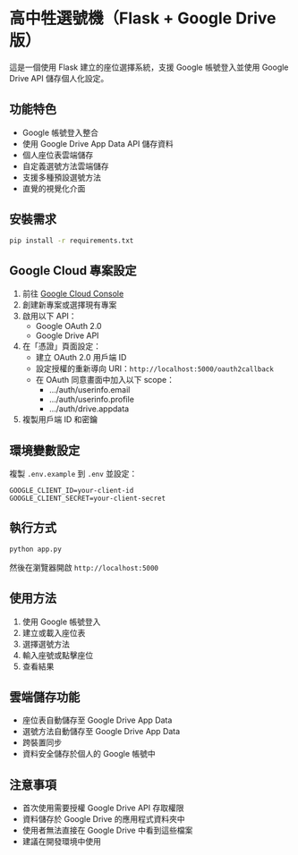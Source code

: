 # 高中牲選號機（Flask + Google Drive版）

這是一個使用 Flask 建立的座位選擇系統，支援 Google 帳號登入並使用 Google Drive API 儲存個人化設定。

## 功能特色

- Google 帳號登入整合
- 使用 Google Drive App Data API 儲存資料
- 個人座位表雲端儲存
- 自定義選號方法雲端儲存
- 支援多種預設選號方法
- 直覺的視覺化介面

## 安裝需求

```bash
pip install -r requirements.txt
```

## Google Cloud 專案設定

1. 前往 [Google Cloud Console](https://console.cloud.google.com/)
2. 創建新專案或選擇現有專案
3. 啟用以下 API：
   - Google OAuth 2.0
   - Google Drive API
4. 在「憑證」頁面設定：
   - 建立 OAuth 2.0 用戶端 ID
   - 設定授權的重新導向 URI：`http://localhost:5000/oauth2callback`
   - 在 OAuth 同意畫面中加入以下 scope：
     * .../auth/userinfo.email
     * .../auth/userinfo.profile
     * .../auth/drive.appdata
5. 複製用戶端 ID 和密鑰

## 環境變數設定

複製 `.env.example` 到 `.env` 並設定：

```
GOOGLE_CLIENT_ID=your-client-id
GOOGLE_CLIENT_SECRET=your-client-secret
```

## 執行方式

```bash
python app.py
```

然後在瀏覽器開啟 `http://localhost:5000`

## 使用方法

1. 使用 Google 帳號登入
2. 建立或載入座位表
3. 選擇選號方法
4. 輸入座號或點擊座位
5. 查看結果

## 雲端儲存功能

- 座位表自動儲存至 Google Drive App Data
- 選號方法自動儲存至 Google Drive App Data
- 跨裝置同步
- 資料安全儲存於個人的 Google 帳號中

## 注意事項

- 首次使用需要授權 Google Drive API 存取權限
- 資料儲存於 Google Drive 的應用程式資料夾中
- 使用者無法直接在 Google Drive 中看到這些檔案
- 建議在開發環境中使用
